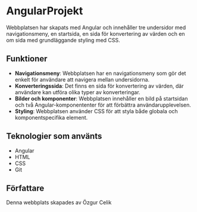 # AngularProjekt

Webbplatsen har skapats med Angular och innehåller tre undersidor med navigationsmeny, en startsida, en sida för konvertering av värden och en om sida med grundläggande styling med CSS.

## Funktioner

- **Navigationsmeny**: Webbplatsen har en navigationsmeny som gör det enkelt för användare att navigera mellan undersidorna.
- **Konverteringssida**: Det finns en  sida för konvertering av värden, där användare kan utföra olika typer av konverteringar.
- **Bilder och komponenter**: Webbplatsen innehåller en bild på startsidan och två Angular-komponententer för att förbättra användarupplevelsen.
- **Styling**: Webbplatsen använder CSS för att styla både globala och komponentspecifika element.

## Teknologier som använts

- Angular
- HTML
- CSS
- Git

## Författare

Denna webbplats skapades av Özgur Celik
